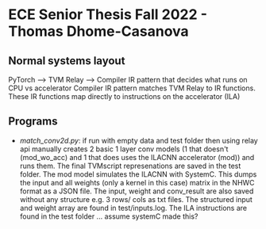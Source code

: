 # ECE Senior Thesis Fall 2022 - Thomas Dhome-Casanova

## Normal systems layout
PyTorch --> TVM Relay --> Compiler IR pattern that decides what runs on CPU vs accelerator
Compiler IR pattern matches TVM Relay to IR functions. These IR functions map directly to instructions on the accelerator (ILA)

## Programs
- *match_conv2d.py*: if run with empty data and test folder then using relay api manually creates 2 basic 1 layer conv models (1 that doesn't (mod_wo_acc) and 1 that does uses the ILACNN accelerator (mod)) and runs them. The final TVMscript represenations are saved in the test folder. The mod model simulates the ILACNN with SystemC. This dumps the input and all weights (only a kernel in this case) matrix in the NHWC format as a JSON file. The input, weight and conv_result are also saved without any structure e.g. 3 rows/ cols as txt files. The structured input and weight array are found in test/inputs.log. The ILA instructions are found in the test folder ... assume systemC made this?